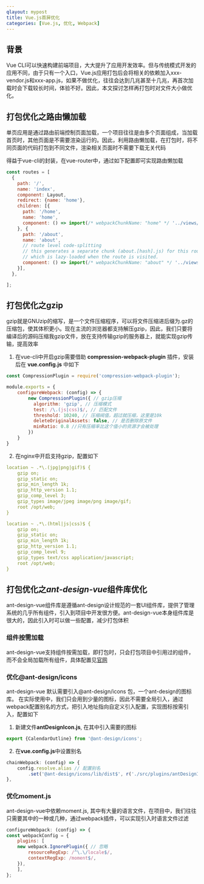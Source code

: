 ```yaml
---
qlayout: mypost
title: Vue.js首屏优化
categories: [Vue.js, 优化, Webpack]
---
```

## 背景

Vue CLI可以快速构建前端项目，大大提升了应用开发效率。但与传统模式开发的应用不同，由于只有一个入口，Vue.js应用打包后会将相关的依赖加入xxx-vendor.js和xxx-app.js，如果不做优化，往往会达到几兆甚至十几兆，再首次加载时会下载较长时间，体验不好。因此，本文探讨怎样再打包时对文件大小做优化。

## 打包优化之路由懒加载

单页应用是通过路由前端控制页面加载，一个项目往往是由多个页面组成，当加载首页时，其他页面是不需要渲染运行的。因此，利用路由懒加载，在打包时，将不同页面的代码打包到不同文件，渲染相关页面时不需要下载无关代码

得益于vue-cli的封装，在vue-router中，通过如下配置即可实现路由懒加载

```javascript
const routes = [
  {
    path: '/',
    name: 'index',
    component: Layout,
    redirect: {name: 'home'},
    children: [{
      path: '/home',
      name: 'home',
      component: () => import(/* webpackChunkName: "home" */ '../views/home/Home.vue'),
    }, {
      path: '/about',
      name: 'about',
      // route level code-splitting
      // this generates a separate chunk (about.[hash].js) for this route
      // which is lazy-loaded when the route is visited.
      component: () => import(/* webpackChunkName: "about" */ '../views/about/About.vue'),
    }],
  },

];
```

## 打包优化之gzip

gzip就是GNUzip的缩写，是一个文件压缩程序，可以将文件压缩进后缀为.gz的压缩包，使其体积更小。现在主流的浏览器都支持解压gzip，因此，我们只要将编译后的源码压缩我gzip文件，放在支持传输gzip的服务器上，就能实现gzip传输，提高效率

1. 在vue-cli中开启gzip需要借助 **compression-webpack-plugin** 插件，安装后在 **vue.config.js** 中如下

```js
const CompressionPlugin = require('compression-webpack-plugin');

module.exports = {
    configureWebpack: (config) => {
        new CompressionPlugin({ // gzip压缩
          algorithm: 'gzip', // 压缩模式
          test: /\.(js|css)$/, // 匹配文件
          threshold: 10240, // 压缩阀值，超过就压缩，这里是10k
          deleteOriginalAssets: false, // 是否删除原文件
          minRatio: 0.8 //只有压缩率比这个值小的资源才会被处理
        })
    }
}
```

2. 在nginx中开启支持gzip，配置如下

```yaml
location ~ .*\.(jpg|png|gif)$ {
    gzip on;
    gzip_static on;
    gzip_min_length 1k;
    gzip_http_version 1.1;
    gzip_comp_level 3;
    gzip_types image/jpeg image/png image/gif;
    root /opt/web;
}

location ~ .*\.(html|js|css)$ {
    gzip on;
    gzip_static on;
    gzip_min_length 1k;
    gzip_http_version 1.1;
    gzip_comp_level 9;
    gzip_types text/css application/javascript;
    root /opt/web;
}
```

## 打包优化之***ant-design-vue***组件库优化

ant-design-vue组件库是遵循ant-design设计规范的一套UI组件库，提供了管理系统的几乎所有组件，引入到项目中开发很方便。ant-design-vue本身组件库是很大的，因此引入时可以做一些配置，减少打包体积

### 组件按需加载

ant-design-vue支持组件按需加载，即打包时，只会打包项目中引用过的组件，而不会全局加载所有组件，具体配置见[官网](https://www.antdv.com/docs/vue/use-with-vue-cli-cn/#%E9%AB%98%E7%BA%A7%E9%85%8D%E7%BD%AE)

### 优化@ant-design/icons

ant-design-vue 默认需要引入@ant-design/icons 包，一个ant-design的图标库。
在实际使用中，我们只会用到少量的图标，因此不需要全局引入，通过webpack配置别名的方式，把引入地址指向自定义引入配置，实现图标按需引入，配置如下

1. 新建文件**antDesignIcon.js**, 在其中引入需要的图标
```js
export {CalendarOutline} from '@ant-design/icons';
```

2. 在**vue.config.js**中设置别名
```js
chainWebpack: (config) => {
    config.resolve.alias // 配置别名
        .set('@ant-design/icons/lib/dist$', r('./src/plugins/antDesignIcon.js'));
},
```

### 优化moment.js

ant-design-vue中依赖moment.js, 其中有大量的语言文件，在项目中，我们往往只需要其中的一种或几种，通过webpack插件，可以实现引入时语言文件过滤
```js
configureWebpack: (config) => {
const webpackConfig = {
    plugins: [
    new webpack.IgnorePlugin({ // 忽略
        resourceRegExp: /^\.\/locale$/,
        contextRegExp: /moment$/,
    }),
    ],
};
```


